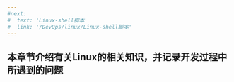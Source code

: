 ```yaml
---
#next:
#  text: 'Linux-shell脚本'
#  link: '/DevOps/linux/Linux-shell脚本'
---
```


## 本章节介绍有关Linux的相关知识，并记录开发过程中所遇到的问题
